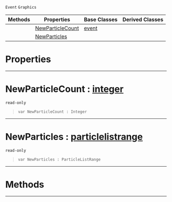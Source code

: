  `Event` `Graphics`



|Methods|Properties|Base Classes|Derived Classes|
|---|---|---|---|
| |[ NewParticleCount](https://github.com/zeroengineteam/ZeroDocs/blob/master/code_reference/class_reference/particleevent.markdown#newparticlecount-zero-en)|[event](https://github.com/zeroengineteam/ZeroDocs/blob/master/code_reference/class_reference/event.markdown)| |
| |[ NewParticles](https://github.com/zeroengineteam/ZeroDocs/blob/master/code_reference/class_reference/particleevent.markdown#newparticles-zero-engine)| | |


 #  Properties


---  
 #  NewParticleCount : [integer](https://github.com/zeroengineteam/ZeroDocs/blob/master/code_reference/zilch_base_types/integer.markdown)

 `read-only`

> 
> ``` lang=cpp, name=Zilch
> var NewParticleCount : Integer


---  
 #  NewParticles : [particlelistrange](https://github.com/zeroengineteam/ZeroDocs/blob/master/code_reference/class_reference/particlelistrange.markdown)

 `read-only`

> 
> ``` lang=cpp, name=Zilch
> var NewParticles : ParticleListRange


---  
 #  Methods


---  
 

 
